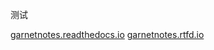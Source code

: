 测试

[garnetnotes.readthedocs.io](http://garnetnotes.readthedocs.io/)
[garnetnotes.rtfd.io](http://garnetnotes.rtfd.io/)
<!--stackedit_data:
eyJoaXN0b3J5IjpbMTk0NzY2NzkxNCwxODA2MTkxMDZdfQ==
-->